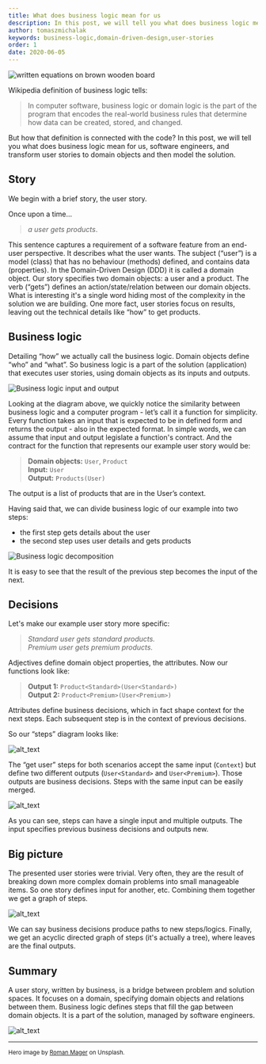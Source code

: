 ```yaml
---
title: What does business logic mean for us
description: In this post, we will tell you what does business logic mean for us and transform user stories to domain objects and then model the solution. It starts the series discussing "Business Logic Evolution".
author: tomaszmichalak
keywords: business-logic,domain-driven-design,user-stories
order: 1
date: 2020-06-05
---
```

![written equations on brown wooden board](/img/blog/how-to-understand-business-logic/business-logic-hero-banner.jpg)

Wikipedia definition of business logic tells:
> In computer software, business logic or domain logic is the part of the program that encodes the real-world business rules that determine how data can be created, stored, and changed.

But how that definition is connected with the code?
In this post, we will tell you what does business logic mean for us, software engineers, and transform user stories to domain objects and then model the solution.

## Story
We begin with a brief story, the user story.

Once upon a time...
> *a user gets products*.

This sentence captures a requirement of a software feature from an end-user perspective. It describes
what the user wants. The subject (“user”) is a model (class) that has no behaviour (methods) defined,
and contains data (properties). In the Domain-Driven Design (DDD) it is called a domain object. Our
story specifies two domain objects: a user and a product.
The verb (“gets”) defines an action/state/relation between our domain objects. What is interesting
it's a single word hiding most of the complexity in the solution we are building. One more fact,
user stories focus on results, leaving out the technical details like “how” to get products.

## Business logic
Detailing “how” we actually call the business logic. Domain objects define “who” and “what”. So business
logic is a part of the solution (application) that executes user stories, using domain objects as its
inputs and outputs.

![Business logic input and output](/img/blog/how-to-understand-business-logic/business-logic-input-output.png)

Looking at the diagram above, we quickly notice the similarity between business logic and a computer
program - let’s call it a function for simplicity. Every function takes an input that is expected to
be in defined form and returns the output - also in the expected format. In simple words, we can assume
that input and output legislate a function's contract. And the contract for the function that represents
our example user story would be:

> **Domain objects:** `User`, `Product`</br>
> **Input:** `User`</br>
> **Output:** `Products(User)`

The output is a list of products that are in the User’s context.

Having said that, we can divide business logic of our example into two steps:
- the first step gets details about the user
- the second step uses user details and gets products

![Business logic decomposition](/img/blog/how-to-understand-business-logic/business-logic-decomposition.png)

It is easy to see that the result of the previous step becomes the input of the next.

## Decisions
Let's make our example user story more specific:

> *Standard user gets standard products.*</br>
> *Premium user gets premium products.*

Adjectives define domain object properties, the attributes. Now our functions look like:

> **Output 1:** `Product<Standard>(User<Standard>)`</br>
> **Output 2:** `Product<Premium>(User<Premium>)`

Attributes define business decisions, which in fact shape context for the next steps. Each
subsequent step is in the context of previous decisions.

So our “steps” diagram looks like:

![alt_text](/img/blog/how-to-understand-business-logic/business-logic-variants.png)

The “get user” steps for both scenarios accept the same input (`Context`) but define two different
outputs (`User<Standard>` and `User<Premium>`). Those outputs are business decisions. Steps with the
same input can be easily merged.

![alt_text](/img/blog/how-to-understand-business-logic/business-logic-decisions.png)

As you can see, steps can have a single input and multiple outputs. The input specifies previous business
decisions and outputs new.

## Big picture
The presented user stories were trivial. Very often, they are the result of breaking down more complex
domain problems into small manageable items. So one story defines input for another, etc. Combining
them together we get a graph of steps.

![alt_text](/img/blog/how-to-understand-business-logic/business-logic-big-picture.png)

We can say business decisions produce paths to new steps/logics. Finally, we get an acyclic directed graph
of steps (it's actually a tree), where leaves are the final outputs.

## Summary
A user story, written by business, is a bridge between problem and solution spaces. It focuses on a
domain, specifying domain objects and relations between them. Business logic defines steps that fill
the gap between domain objects. It is a part of the solution, managed by software engineers.

![alt_text](/img/blog/how-to-understand-business-logic/problem-solution-space.png)

---

<small>Hero image by [Roman Mager](https://unsplash.com/@roman_lazygeek?utm_source=unsplash&utm_medium=referral&utm_content=creditCopyText) on Unsplash.</small>
